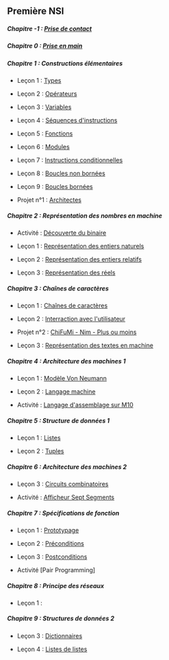 ## Première NSI

##### Chapitre -1 : [Prise de contact](./Prise_de_contact/Prise_de_contact.md)

##### Chapitre 0 : [Prise en main](./Prise_en_main/Prise_en_main.md)

##### Chapitre 1 : Constructions élémentaires

- Leçon 1 : [Types](./Constructions_élémentaires/Types.md)

- Leçon 2 : [Opérateurs](./Constructions_élémentaires/Opérateurs.md)

- Leçon 3 : [Variables](./Constructions_élémentaires/Variables.md)

- Leçon 4 : [Séquences d'instructions](./Constructions_élémentaires/Séquences.md)

- Leçon 5 : [Fonctions](./Constructions_élémentaires/Fonctions.md)

- Leçon 6 : [Modules](./Constructions_élémentaires/Modules.md)

- Leçon 7 : [Instructions conditionnelles](./Constructions_élémentaires/Instructions_conditionnelles.md)

- Leçon 8 : [Boucles non bornées](./Constructions_élémentaires/Boucles_non_bornées.md)

- Leçon 9 : [Boucles bornées](./Constructions_élémentaires/Boucles_bornées.md)

- Projet n°1 : [Architectes](./Projets/Projet_architectes.md)

##### Chapitre 2 : Représentation des nombres en machine

- Activité : [Découverte du binaire](./Représentation_des_nombres_en_machine/Activité_découverte_du_binaire.md)

- Leçon 1 : [Représentation des entiers naturels](./Représentation_des_nombres_en_machine/Représentation_des_entiers_naturels.md)

- Leçon 2 : [Représentation des entiers relatifs](./Représentation_des_nombres_en_machine/Représentation_des_entiers_relatifs.md)

- Leçon 3 : [Représentation des réels](./Représentation_des_nombres_en_machine/Représentation_des_réels.md)

##### Chapitre 3 : Chaînes de caractères

- Leçon 1 : [Chaînes de caractères](./Chaînes_de_caractère/Chaines_de_caractere.md)

- Leçon 2 : [Interraction avec l'utilisateur](./Chaînes_de_caractère/Interraction_avec_l_utilisateur.md)

- Projet n°2 : [ChiFuMi - Nim - Plus ou moins](./Projets/Projet_chifumi_nim_plusoumoins.md)

- Leçon 3 : [Représentation des textes en machine](./Chaînes_de_caractère/Représentation_des_textes_en_machine.md)

##### Chapitre 4 : Architecture des machines 1

- Leçon 1 : [Modèle Von Neumann](./Architecture_des_machines/Modèle_Von_Neumann.md)

- Leçon 2 : [Langage machine](./Architecture_des_machines/Langage_machine.md)

- Activité : [Langage d'assemblage sur M10](./Architecture_des_machines/Activité_langage_d_assemblage_sur_M10.md)

##### Chapitre 5 : Structure de données 1

- Leçon 1 : [Listes](./Structures_de_données/Listes.md)

- Leçon 2 : [Tuples](./Structures_de_données/Tuples.md)

##### Chapitre 6 : Architecture des machines 2

- Leçon 3 : [Circuits combinatoires](./Architecture_des_machines/Circuits_combinatoires.md)

- Activité : [Afficheur Sept Segments](./Architecture_des_machines/Activité_afficheur_sept_segments.md)

##### Chapitre 7 : Spécifications de fonction

- Leçon 1 : [Prototypage](./Spécifications_de_fonction/Prototypage.md)

- Leçon 2 : [Préconditions](./Spécification/Préconditions.md)

- Leçon 3 : [Postconditions](./Spécification/Postconditions.md)

- Activité [Pair Programming]

##### Chapitre 8 : Principe des réseaux

- Leçon 1 :

##### Chapitre 9 : Structures de données 2

- Leçon 3 : [Dictionnaires](./Structures_de_données/Dictionnaires.md)

- Leçon 4 : [Listes de listes](./Structures_de_données/Listes_de_listes.md)

